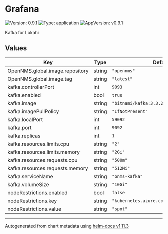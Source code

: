 # Grafana

![Version: 0.9.1](https://img.shields.io/badge/Version-0.9.1-informational?style=flat-square) ![Type: application](https://img.shields.io/badge/Type-application-informational?style=flat-square) ![AppVersion: v0.9.1](https://img.shields.io/badge/AppVersion-v0.9.1-informational?style=flat-square)

Kafka for Lokahi

## Values

| Key | Type | Default | Description |
|-----|------|---------|-------------|
| OpenNMS.global.image.repository | string | `"opennms"` |  |
| OpenNMS.global.image.tag | string | `"latest"` |  |
| kafka.controllerPort | int | `9093` |  |
| kafka.enabled | bool | `true` |  |
| kafka.image | string | `"bitnami/kafka:3.3.2-debian-11-r28"` |  |
| kafka.imagePullPolicy | string | `"IfNotPresent"` |  |
| kafka.localPort | int | `59092` |  |
| kafka.port | int | `9092` |  |
| kafka.replicas | int | `1` |  |
| kafka.resources.limits.cpu | string | `"2"` |  |
| kafka.resources.limits.memory | string | `"2Gi"` |  |
| kafka.resources.requests.cpu | string | `"500m"` |  |
| kafka.resources.requests.memory | string | `"512Mi"` |  |
| kafka.serviceName | string | `"onms-kafka"` |  |
| kafka.volumeSize | string | `"10Gi"` |  |
| nodeRestrictions.enabled | bool | `false` |  |
| nodeRestrictions.key | string | `"kubernetes.azure.com/scalesetpriority"` |  |
| nodeRestrictions.value | string | `"spot"` |  |

----------------------------------------------
Autogenerated from chart metadata using [helm-docs v1.11.3](https://github.com/norwoodj/helm-docs/releases/v1.11.3)
